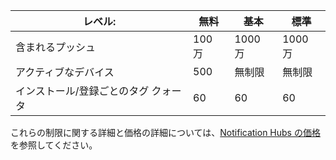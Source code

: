 
| レベル: | 無料 | 基本 | 標準 |
|----|----|----|----|
| 含まれるプッシュ | 100 万 | 1000 万 | 1000 万 |
| アクティブなデバイス | 500 | 無制限 | 無制限 |
| インストール/登録ごとのタグ クォータ | 60 | 60 | 60 |



これらの制限に関する詳細と価格の詳細については、[Notification Hubs の価格](https://azure.microsoft.com/pricing/details/notification-hubs/)を参照してください。

<!---HONumber=AcomDC_0713_2016-->